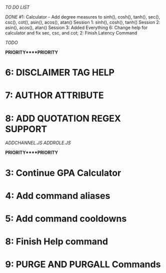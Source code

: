 *TO DO LIST*

*DONE*
#1: Calculator - Add degree measures to sinh(), cosh(), tanh(), sec(), csc(), cot(), asin(), acos(), atan()
    Session 1: sinh(), cosh(), tanh()
    Session 2: asin(), acos(), atan()
    Session 3: Added Everything
6: Change help for calculator and fix sec, csc, and cot;
2: Finish Latency Command   


*TODO*

**PRIORITY****PRIORITY**

# 6: DISCLAIMER TAG HELP
# 7: AUTHOR ATTRIBUTE
# 8: ADD QUOTATION REGEX SUPPORT 
_ADDCHANNEL.JS_
_ADDROLE.JS_

**PRIORITY****PRIORITY**

# 3: Continue GPA Calculator
# 4: Add command aliases
# 5: Add command cooldowns
# 8: Finish Help command
# 9: PURGE AND PURGALL Commands

